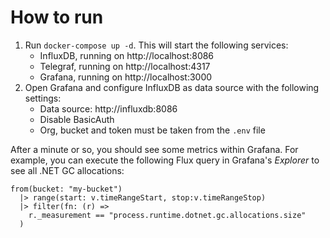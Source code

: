 # How to run
1. Run `docker-compose up -d`. This will start the following services:
    - InfluxDB, running on http://localhost:8086
    - Telegraf, running on http://localhost:4317
    - Grafana, running on http://localhost:3000
2. Open Grafana and configure InfluxDB as data source with the following settings:
    - Data source: http://influxdb:8086
    - Disable BasicAuth
    - Org, bucket and token must be taken from the `.env` file

After a minute or so, you should see some metrics within Grafana. For example, you can execute the following Flux query in Grafana's _Explorer_ to see all .NET GC allocations:
```
from(bucket: "my-bucket")
  |> range(start: v.timeRangeStart, stop:v.timeRangeStop)
  |> filter(fn: (r) =>
    r._measurement == "process.runtime.dotnet.gc.allocations.size"
  )
```